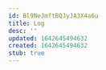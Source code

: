 ```yaml
---
id: Bl9NeJmftBQJyJA3X4a6u
title: Log
desc: ''
updated: 1642645494632
created: 1642645494632
stub: true
---
```


